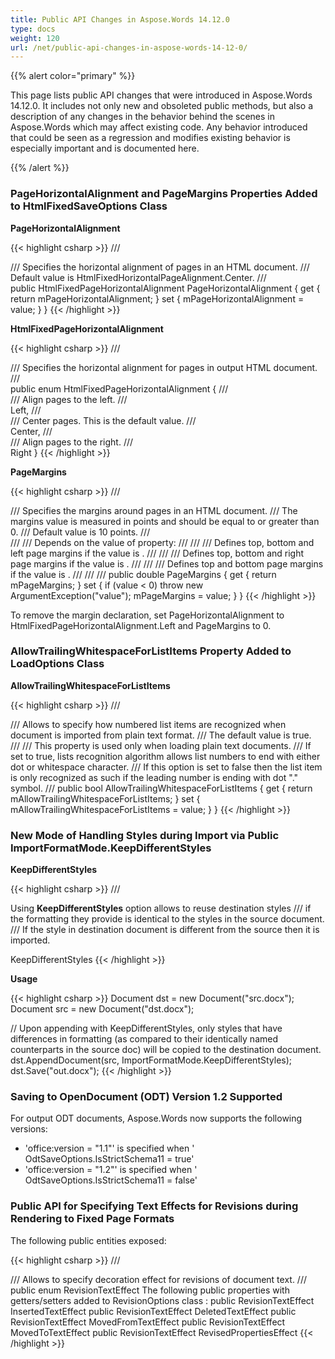 ```yaml
---
title: Public API Changes in Aspose.Words 14.12.0
type: docs
weight: 120
url: /net/public-api-changes-in-aspose-words-14-12-0/
---
```


{{% alert color="primary" %}} 

This page lists public API changes that were introduced in Aspose.Words 14.12.0. It includes not only new and obsoleted public methods, but also a description of any changes in the behavior behind the scenes in Aspose.Words which may affect existing code. Any behavior introduced that could be seen as a regression and modifies existing behavior is especially important and is documented here.

{{% /alert %}} 

### **PageHorizontalAlignment and PageMargins Properties Added to HtmlFixedSaveOptions Class**

**PageHorizontalAlignment**

{{< highlight csharp >}}
/// <summary>
/// Specifies the horizontal alignment of pages in an HTML document.
/// Default value is <c>HtmlFixedHorizontalPageAlignment.Center</c>.
/// </summary>
public HtmlFixedPageHorizontalAlignment PageHorizontalAlignment
{
    get { return mPageHorizontalAlignment; }
    set { mPageHorizontalAlignment = value; }
}
{{< /highlight >}}

**HtmlFixedPageHorizontalAlignment**

{{< highlight csharp >}}
/// <summary>
/// Specifies the horizontal alignment for pages in output HTML document.
/// </summary>
public enum HtmlFixedPageHorizontalAlignment
{
    /// <summary>
    /// Align pages to the left.
    /// </summary>
    Left,
    /// <summary>
    /// Center pages. This is the default value.
    /// </summary>
    Center,
    /// <summary>
    /// Align pages to the right.
    /// </summary>
    Right
}
{{< /highlight >}}

**PageMargins**

{{< highlight csharp >}}
/// <summary>
/// Specifies the margins around pages in an HTML document.
/// The margins value is measured in points and should be equal to or greater than 0.
/// Default value is 10 points.
/// </summary>
/// <remarks>
/// <para>Depends on the value of <see cref="PageHorizontalAlignment"/> property:</para>
/// <list type="bullet">
/// <item>
/// Defines top, bottom and left page margins if the value is <see cref="HtmlFixedPageHorizontalAlignment.Left"/>.
/// </item>
/// <item>
/// Defines top, bottom and right page margins if the value is <see cref="HtmlFixedPageHorizontalAlignment.Right"/>.
/// </item>
/// <item>
/// Defines top and bottom page margins if the value is <see cref="HtmlFixedPageHorizontalAlignment.Center"/>.
/// </item>
/// </list>
/// </remarks>
public double PageMargins
{
    get { return mPageMargins; }
    set
    {
        if (value < 0)
            throw new ArgumentException("value");
        mPageMargins = value;
    }
}
{{< /highlight >}}

To remove the margin declaration, set PageHorizontalAlignment to HtmlFixedPageHorizontalAlignment.Left and PageMargins to 0.

### **AllowTrailingWhitespaceForListItems Property Added to LoadOptions Class**

**AllowTrailingWhitespaceForListItems**

{{< highlight csharp >}}
/// <summary>
/// Allows to specify how numbered list items are recognized when document is imported from plain text format.
/// The default value is true.</summary>
/// <remarks>
/// <para>This property is used only when loading plain text documents.</para>
/// <para> If set to true,  lists recognition algorithm allows list numbers to end with either dot or whitespace character.</para>
/// <para>If this option is set to false then the list item is only recognized as such if the leading number is ending with dot "." symbol.</para>
/// </remarks>
public bool AllowTrailingWhitespaceForListItems
{
    get { return mAllowTrailingWhitespaceForListItems; }
    set { mAllowTrailingWhitespaceForListItems = value; }
}
{{< /highlight >}}

### **New Mode of Handling Styles during Import via Public ImportFormatMode.KeepDifferentStyles**

**KeepDifferentStyles**

{{< highlight csharp >}}
/// <p>Using <b>KeepDifferentStyles</b> option allows to reuse destination styles
/// if the formatting they provide is identical to the styles in the source document.
/// If the style in destination document is different from the source then it is imported.</p>
KeepDifferentStyles
{{< /highlight >}}

**Usage**

{{< highlight csharp >}}
Document dst = new Document("src.docx"); 
Document src = new Document("dst.docx");

// Upon appending with KeepDifferentStyles, only styles that have differences in formatting (as compared to their identically named counterparts in the source doc) will be copied to the destination document. 
dst.AppendDocument(src, ImportFormatMode.KeepDifferentStyles);
dst.Save("out.docx");
{{< /highlight >}}

### **Saving to OpenDocument (ODT) Version 1.2 Supported**

For output ODT documents, Aspose.Words now supports the following versions:

- 'office:version = "1.1"' is specified when ' OdtSaveOptions.IsStrictSchema11 = true'
- 'office:version = "1.2"' is specified when ' OdtSaveOptions.IsStrictSchema11 = false'

### **Public API for Specifying Text Effects for Revisions during Rendering to Fixed Page Formats**

The following public entities exposed:

{{< highlight csharp >}}
/// <summary>
/// Allows to specify decoration effect for revisions of document text.
/// </summary>
public enum RevisionTextEffect
The following public properties with getters/setters added to RevisionOptions class :
public RevisionTextEffect InsertedTextEffect
public RevisionTextEffect DeletedTextEffect
public RevisionTextEffect MovedFromTextEffect
public RevisionTextEffect MovedToTextEffect
public RevisionTextEffect RevisedPropertiesEffect
{{< /highlight >}}
